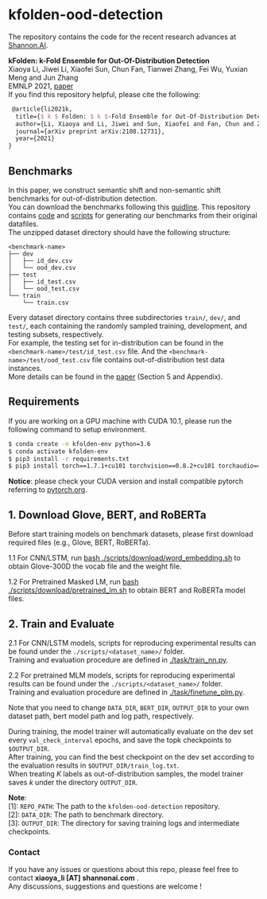 # kfolden-ood-detection

The repository contains the code for the recent research advances at [Shannon.AI](http://www.shannonai.com). 

**kFolden: k-Fold Ensemble for Out-Of-Distribution Detection** <br>
Xiaoya Li, Jiwei Li, Xiaofei Sun, Chun Fan, Tianwei Zhang, Fei Wu, Yuxian Meng and Jun Zhang<br>
EMNLP 2021, [paper](https://arxiv.org/pdf/2108.12731)<br>
If you find this repository helpful, please cite the following:
```tex 
 @article{li2021k,
  title={$ k $ Folden: $ k $-Fold Ensemble for Out-Of-Distribution Detection},
  author={Li, Xiaoya and Li, Jiwei and Sun, Xiaofei and Fan, Chun and Zhang, Tianwei and Wu, Fei and Meng, Yuxian and Zhang, Jun},
  journal={arXiv preprint arXiv:2108.12731},
  year={2021}
}
```

## Benchmarks 

In this paper, we construct semantic shift and non-semantic shift benchmarks for out-of-distribution detection. <br>
You can download the benchmarks following this [guidline](./data/README.md). 
This repository contains [code](./data/preprocess) and [scripts](./scripts/data_preprocess) for generating our benchmarks from their original datafiles.   <br>
The unzipped dataset directory should have the following structure: <br>

```text
<benchmark-name>
├── dev
│   ├── id_dev.csv
│   └── ood_dev.csv
├── test
│   ├── id_test.csv
│   └── ood_test.csv
└── train
    └── train.csv
```

Every dataset directory contains three subdirectories `train/`, `dev/`, and `test/`, each containing the randomly sampled training, development, and testing subsets, respectively. <br>
For example, the testing set for in-distribution can be found in the `<benchmark-name>/test/id_test.csv` file. 
And the `<benchmark-name>/test/ood_test.csv` file contains out-of-distribution test data instances. <br>
More details can be found in the [paper](https://arxiv.org/pdf/2108.12731.pdf) (Section 5 and Appendix). 


## Requirements

If you are working on a GPU machine with CUDA 10.1, please run the following command to setup environment. <br> 

```bash 
$ conda create -n kfolden-env python=3.6
$ conda activate kfolden-env
$ pip3 install -r requirements.txt 
$ pip3 install torch==1.7.1+cu101 torchvision==0.8.2+cu101 torchaudio==0.7.2 -f https://download.pytorch.org/whl/torch_stable.html
``` 

**Notice**: please check your CUDA version and install compatible pytorch referring to [pytorch.org](https://pytorch.org/).  



## 1. Download Glove, BERT, and RoBERTa 

Before start training models on benchmark datasets, please first download required files (e.g., Glove, BERT, RoBERTa).  

1.1 For CNN/LSTM, run [bash ./scripts/download/word_embedding.sh](./scripts/download/word_embedding.sh) to obtain Glove-300D the vocab file and the weight file. <br>

1.2 For Pretrained Masked LM, run [bash ./scripts/download/pretrained_lm.sh](./scripts/download/pretrained_lm.sh) 
to obtain BERT and RoBERTa model files.

## 2. Train and Evaluate 

2.1 For CNN/LSTM models, scripts for reproducing experimental results can be found under the `./scripts/<dataset_name>/` folder. <br>
Training and evaluation procedure are defined in [./task/train_nn.py](./task/train_nn.py).  <br>

2.2 For pretrained MLM models, scripts for reproducing experimental results can be found under the `./scripts/<dataset_name>/` folder. <br>
Training and evaluation procedure are defined in [./task/finetune_plm.py](./task/finetune_plm.py). <br>

Note that you need to change `DATA_DIR`, `BERT_DIR`, `OUTPUT_DIR` to your own dataset path, bert model path and log path, respectively.  <br> 

During training, the model trainer will automatically evaluate on the dev set every `val_check_interval` epochs,
and save the topk checkpoints to `$OUTPUT_DIR`. <br> 
After training, you can find the best checkpoint on the dev set according to the evaluation results in `$OUTPUT_DIR/train_log.txt`. <br> 
When treating $K$ labels as out-of-distribution samples, the model trainer saves $k$ under the directory `OUTPUT_DIR`. 

**Note**: <br>
[1]: `REPO_PATH`: The path to the `kfolden-ood-detection` repository. <br> 
[2]: `DATA_DIR`: The path to benchmark directory. <br> 
[3]: `OUTPUT_DIR`: The directory for saving training logs and intermediate checkpoints. <br>


### Contact 

If you have any issues or questions about this repo, please feel free to contact **xiaoya_li [AT] shannonai.com** .<br>
Any discussions, suggestions and questions are welcome !
